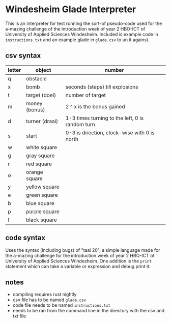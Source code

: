 # Windesheim Glade Interpreter

This is an interpreter for test running the sort-of pseudo-code used for the a-mazing challenge of the introduction week of year 2 HBO-ICT of University of Applied Sciences Windesheim. Included is example code in `instructions.txt` and an example glade in `glade.csv` to un it against.

## csv syntax

| letter | object         | number                                          |
| ------ | -------------- | ----------------------------------------------- |
| q      | obstacle       |
| x      | bomb           | seconds (steps) till explosions                 |
| t      | target (doel)  | number of target                                |
| m      | money (bonus)  | 2 ^ x is the bonus gained                       |
| d      | turner (draai) | 1-3 times turning to the left, 0 is random turn |
| s      | start          | 0-3 is direction, clock-wise with 0 is north    |
| w      | white square   |
| g      | gray square    |
| r      | red square     |
| o      | orange square  |
| y      | yellow square  |
| e      | green square   |
| b      | blue square    |
| p      | purple square  |
| l      | black square   |

## code syntax

Uses the syntax (including bugs) of "taal 20", a simple language made for the a-mazing challenge for the introduction week of year 2 HBO-ICT of University of Applied Sciences Windesheim. One addition is the `print` statement which can take a variable or expression and debug print it.

## notes

- compiling requires rust nightly
- csv file has to be named `glade.csv`
- code file needs to be named `instructions.txt`
- needs to be ran from the command line in the directory with the csv and txt file
